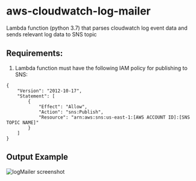 # aws-cloudwatch-log-mailer
Lambda function (python 3.7) that parses cloudwatch log event data and sends relevant log data to SNS topic

## Requirements:
1. Lambda function must have the following IAM policy for publishing to SNS:

```
{
    "Version": "2012-10-17",
    "Statement": [
        {
            "Effect": "Allow",
            "Action": "sns:Publish",
            "Resource": "arn:aws:sns:us-east-1:[AWS ACCOUNT ID]:[SNS TOPIC NAME]"
        }
    ]
}
```

## Output Example
![logMailer screenshot](https://imgur.com/vztRrLU)
